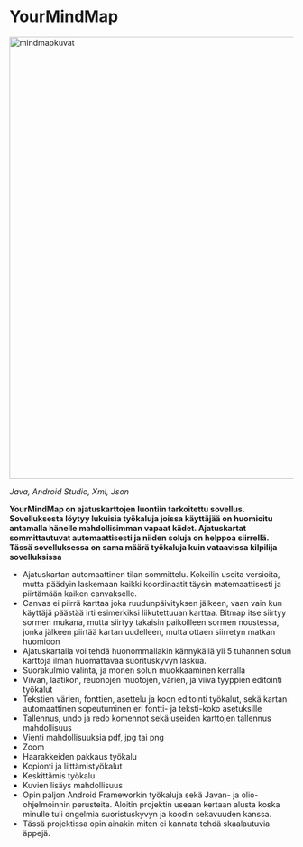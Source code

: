 # YourMindMap
<img width="784" alt="mindmapkuvat" src="https://user-images.githubusercontent.com/117892331/226582187-bcfef2e3-260c-40fc-ae75-c442e860d4a5.png">


*Java, Android Studio, Xml, Json*

**YourMindMap on ajatuskarttojen luontiin tarkoitettu sovellus. Sovelluksesta löytyy lukuisia työkaluja joissa käyttäjää on huomioitu antamalla hänelle mahdollisimman vapaat kädet. Ajatuskartat sommittautuvat automaattisesti ja niiden soluja on helppoa siirrellä. Tässä sovelluksessa on sama määrä työkaluja kuin vataavissa kilpilija sovelluksissa**

- Ajatuskartan automaattinen tilan sommittelu. Kokeilin useita versioita, mutta päädyin laskemaan kaikki koordinaatit täysin matemaattisesti ja piirtämään kaiken canvakselle.
- Canvas ei piirrä karttaa joka ruudunpäivityksen jälkeen, vaan vain kun käyttäjä päästää irti esimerkiksi liikutettuuan karttaa. Bitmap itse siirtyy sormen mukana, mutta siirtyy takaisin paikoilleen sormen noustessa, jonka jälkeen piirtää kartan uudelleen, mutta ottaen siirretyn matkan huomioon
- Ajatuskartalla voi tehdä huonommallakin kännykällä yli 5 tuhannen solun karttoja ilman huomattavaa suorituskyvyn laskua.
- Suorakulmio valinta, ja monen solun muokkaaminen kerralla
- Viivan, laatikon, reuonojen muotojen, värien, ja viiva tyyppien editointi työkalut
- Tekstien värien, fonttien, asettelu ja koon editointi työkalut, sekä kartan automaattinen sopeutuminen eri fontti- ja teksti-koko asetuksille
- Tallennus, undo ja redo komennot sekä useiden karttojen tallennus mahdollisuus
- Vienti mahdollisuuksia pdf, jpg tai png
- Zoom
- Haarakkeiden pakkaus työkalu
- Kopionti ja liittämistyökalut
- Keskittämis työkalu
- Kuvien lisäys mahdollisuus
- Opin paljon Android Frameworkin työkaluja sekä Javan- ja olio-ohjelmoinnin perusteita. Aloitin projektin useaan kertaan alusta koska minulle tuli ongelmia suoristuskyvyn ja koodin sekavuuden kanssa. 
- Tässä projektissa opin ainakin miten ei kannata tehdä skaalautuvia äppejä.
